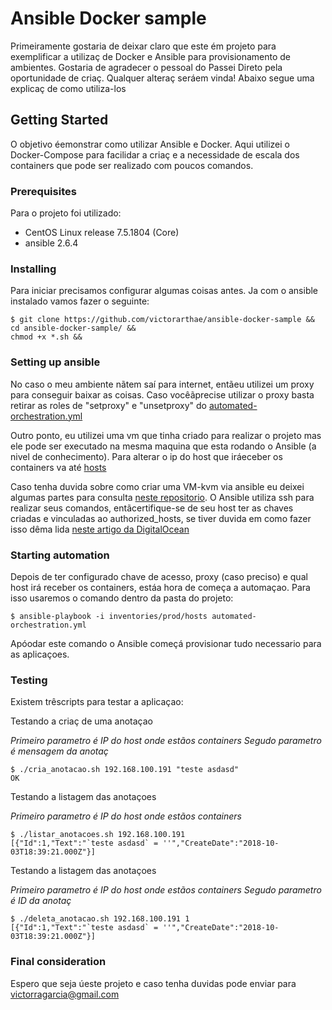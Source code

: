 # Ansible Docker sample

Primeiramente gostaria de deixar claro que este ém projeto para exemplificar a utilizaç de Docker e Ansible para provisionamento de ambientes.
Gostaria de agradecer o pessoal do Passei Direto pela oportunidade de criaç. Qualquer alteraç seráem vinda!
Abaixo segue uma explicaç de como utiliza-los

## Getting Started

O objetivo éemonstrar como utilizar Ansible e Docker. 
Aqui utilizei o Docker-Compose para facilidar a criaç e a necessidade de escala dos containers que pode ser realizado com poucos comandos.

### Prerequisites

Para o projeto foi utilizado:

- CentOS Linux release 7.5.1804 (Core)
- ansible 2.6.4

### Installing

Para iniciar precisamos configurar algumas coisas antes.
Ja com o ansible instalado vamos fazer o seguinte:

```
$ git clone https://github.com/victorarthae/ansible-docker-sample &&
cd ansible-docker-sample/ &&
chmod +x *.sh &&
```

### Setting up ansible
No caso o meu ambiente nãtem saí para internet, entãeu utilizei um proxy para conseguir baixar as coisas.
Caso vocêãprecise utilizar o proxy basta retirar as roles de "setproxy" e "unsetproxy" do [automated-orchestration.yml](https://github.com/victorarthae/ansible-docker-sample/blob/master/automated-orchestration.yml)

Outro ponto, eu utilizei uma vm que tinha criado para realizar o projeto mas ele pode ser executado na mesma maquina que esta rodando o Ansible (a nivel de conhecimento).
Para alterar o ip do host que iráeceber os containers va até [hosts](https://github.com/victorarthae/ansible-docker-sample/blob/master/inventories/prod/hosts)

Caso tenha duvida sobre como criar uma VM-kvm via ansible eu deixei algumas partes para consulta [neste repositorio](https://github.com/victorarthae/infra-scripts).
O Ansible utiliza ssh para realizar seus comandos, entãcertifique-se de seu host ter as chaves criadas e vinculadas ao authorized_hosts, se tiver duvida em como fazer isso dêma lida [neste artigo da DigitalOcean](https://www.digitalocean.com/community/tutorials/how-to-set-up-ssh-keys--2)

### Starting automation

Depois de ter configurado chave de acesso, proxy (caso preciso) e qual host irá receber os containers, estáa hora de começa a automaçao.
Para isso usaremos o comando dentro da pasta do projeto:

```
$ ansible-playbook -i inventories/prod/hosts automated-orchestration.yml
```

Apóodar este comando o Ansible começá provisionar tudo necessario para as aplicaçoes.

### Testing

Existem trêscripts para testar a aplicaçao:

Testando a criaç de uma anotaçao

*Primeiro parametro é IP do host onde estãos containers*
*Segudo parametro é mensagem da anotaç*
```
$ ./cria_anotacao.sh 192.168.100.191 "teste asdasd"
OK
```

Testando a listagem das anotaçoes

*Primeiro parametro é IP do host onde estãos containers*
```
$ ./listar_anotacoes.sh 192.168.100.191
[{"Id":1,"Text":"`teste asdasd` = ''","CreateDate":"2018-10-03T18:39:21.000Z"}]
```

Testando a listagem das anotaçoes 

*Primeiro parametro é IP do host onde estãos containers*
*Segudo parametro é ID da anotaç*
```
$ ./deleta_anotacao.sh 192.168.100.191 1
[{"Id":1,"Text":"`teste asdasd` = ''","CreateDate":"2018-10-03T18:39:21.000Z"}]
```

### Final consideration

Espero que seja úeste projeto e caso tenha duvidas pode enviar para victorragarcia@gmail.com




